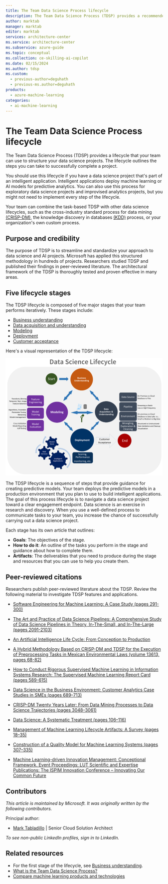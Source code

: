 ```yaml
---
title: The Team Data Science Process lifecycle
description: The Team Data Science Process (TDSP) provides a recommended lifecycle that you can use to structure your data science projects.
author: marktab
manager: marktab
editor: marktab
services: architecture-center
ms.service: architecture-center
ms.subservice: azure-guide
ms.topic: conceptual
ms.collection: ce-skilling-ai-copilot
ms.date: 02/15/2024
ms.author: tdsp
ms.custom:
  - previous-author=deguhath
  - previous-ms.author=deguhath
products:
  - azure-machine-learning
categories:
  - ai-machine-learning
---
```

# The Team Data Science Process lifecycle

The Team Data Science Process (TDSP) provides a lifecycle that your team can use to structure your data science projects. The lifecycle outlines the steps you can take to successfully complete a project. 

You should use this lifecycle if you have a data science project that's part of an intelligent application. Intelligent applications deploy machine learning or AI models for predictive analytics. You can also use this process for exploratory data science projects and improvised analytics projects, but you might not need to implement every step of the lifecycle.

Your team can combine the task-based TDSP with other data science lifecycles, such as the cross-industry standard process for data mining [(CRISP-DM)](https://wikipedia.org/wiki/Cross_Industry_Standard_Process_for_Data_Mining), the knowledge discovery in databases [(KDD)](https://wikipedia.org/wiki/Data_mining#Process) process, or your organization's own custom process.

## Purpose and credibility

The purpose of TDSP is to streamline and standardize your approach to data science and AI projects. Microsoft has applied this structured methodology in hundreds of projects. Researchers studied TDSP and published their findings in peer-reviewed literature. The architectural framework of the TDSP is thoroughly tested and proven effective in many areas.

## Five lifecycle stages

The TDSP lifecycle is composed of five major stages that your team performs iteratively. These stages include:

- [Business understanding](lifecycle-business-understanding.md)
- [Data acquisition and understanding](lifecycle-data.md)
- [Modeling](lifecycle-modeling.md)
- [Deployment](lifecycle-deployment.md)
- [Customer acceptance](lifecycle-acceptance.md)

Here's a visual representation of the TDSP lifecycle:

[![Diagram that shows the stages of the TDSP lifecycle.](./media/lifecycle/tdsp-lifecycle2.png)](./media/lifecycle/tdsp-lifecycle2.png)

The TDSP lifecycle is a sequence of steps that provide guidance for creating predictive models. Your team deploys the predictive models in a production environment that you plan to use to build intelligent applications. The goal of this process lifecycle is to navigate a data science project toward a clear engagement endpoint. Data science is an exercise in research and discovery. When you use a well-defined process to communicate tasks to your team, you increase the chance of successfully carrying out a data science project.

Each stage has its own article that outlines:

* **Goals**: The objectives of the stage.
* **How to do it**: An outline of the tasks you perform in the stage and guidance about how to complete them.
* **Artifacts**: The deliverables that you need to produce during the stage and resources that you can use to help you create them.

## Peer-reviewed citations

Researchers publish peer-reviewed literature about the TDSP. Review the following material to investigate TDSP features and applications.

- [Software Engineering for Machine Learning: A Case Study (pages 291-300)](https://doi.org/10.1109/ICSE-SEIP.2019.00042)

- [The Art and Practice of Data Science Pipelines: A Comprehensive Study of Data Science Pipelines in Theory, In-The-Small, and In-The-Large (pages 2091-2103)](https://doi.org/10.1145/3510003.3510057)

- [An Artificial Intelligence Life Cycle: From Conception to Production](https://doi.org/10.1016/j.patter.2022.100489)

- [A Hybrid Methodology Based on CRISP-DM and TDSP for the Execution of Preprocessing Tasks in Mexican Environmental Laws (volume 13613, pages 68-82)](https://doi.org/10.1007/978-3-031-19496-2_6)

- [How to Conduct Rigorous Supervised Machine Learning in Information Systems Research: The Supervised Machine Learning Report Card (pages 589-615)](https://doi.org/10.17705/1CAIS.04845)

- [Data Science in the Business Environment: Customer Analytics Case Studies in SMEs (pages 689–713)](https://doi.org/10.1108/JM2-11-2019-0274)

- [CRISP-DM Twenty Years Later: From Data Mining Processes to Data Science Trajectories (pages 3048–3061)](https://doi.org/10.1109/TKDE.2019.2962680)

- [Data Science: A Systematic Treatment (pages 106–116)](https://doi.org/10.1145/3582491)

- [Management of Machine Learning Lifecycle Artifacts: A Survey (pages 18–35)](https://doi.org/10.1145/3582302.3582306)

- [Construction of a Quality Model for Machine Learning Systems (pages 307–335)](https://doi.org/10.1007/s11219-021-09557-y)


- [Machine Learning-driven Innovation Management: Conceptional Framework. Event Proceedings: LUT Scientific and Expertise Publications: The ISPIM Innovation Conference – Innovating Our Common Future](https://www.innoget.com/innovation-events/1878/ispim-innovation-conference-2021-innovating-our-common-future)

## Contributors

*This article is maintained by Microsoft. It was originally written by the following contributors.* 

Principal author:

 - [Mark Tabladillo](https://www.linkedin.com/in/marktab) | Senior Cloud Solution Architect
 
*To see non-public LinkedIn profiles, sign in to LinkedIn.*

## Related resources

- For the first stage of the lifecycle, see [Business understanding](lifecycle-business-understanding.md).
- [What is the Team Data Science Process?](overview.yml)
- [Compare machine learning products and technologies](../ai-ml/guide/data-science-and-machine-learning.md)
